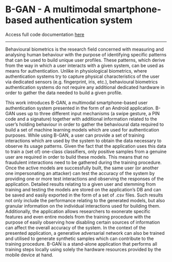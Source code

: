 # B-GAN - A multimodal smartphone-based authentication system

Access full code documentation [here](https://iberius96.github.io/B-GAN)

---

Behavioural biometrics is the research field concerned with measuring and analysing human behaviour with the purpose of identifying specific patterns that can be used to build unique user profiles.
These patterns, which derive from the way in which a user interacts with a given system, can be used as means for authentication.
Unlike in physiological biometrics, where authentication systems try to capture physical characteristics of the user via dedicated sensors (e.g. fingerprint, iris, etc.), behavioural biometrics authentication systems do not require any additional dedicated hardware in order to gather the data needed to build a given profile.

This work introduces B-GAN, a multimodal smartphone-based user authentication system presented in the form of an Android application. B-GAN uses up to three different input mechanisms (a swipe gesture, a PIN code and a signature) together with additional information related to the user’s holding behaviour in order to gather the behavioural data required to build a set of machine learning models which are used for authentication purposes.
While using B-GAN, a user can provide a set of training interactions which are used by the system to obtain the data necessary to observe its usage patterns.
Given the fact that the application uses this data to train a (set of) one-class classifiers, only positive samples from a genuine user are required in order to build these models. This means that no fraudulent interactions need to be gathered during the training procedure.
Once the active models are successfully built, the same user (or another one impersonating an attacker) can test the accuracy of the system by providing one or more test interactions and observing the responses of the application.
Detailed results relating to a given user and stemming from training and testing the models are stored on the application’s DB and can be saved and easily exported in the form of a set of .csv files.
Such results not only include the performance relating to the generated models, but also granular information on the individual interactions used for building them.
Additionally, the application allows researchers to exonerate specific features and even entire models from the training procedure with the purpose of easily observing how disabling certain sources of information can affect the overall accuracy of the system. 
In the context of the presented application, a generative adversarial network can also be trained and utilised to generate synthetic samples which can contribute to the training procedure.
B-GAN is a stand-alone application that performs all training steps locally using solely the hardware resources provided by the mobile device at hand.
